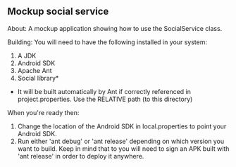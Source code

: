 
Mockup social service
-------------------------------------------------------------------------------

About:
A mockup application showing how to use the SocialService class.

Building:
You will need to have the following installed in your system:

1. A JDK
2. Android SDK
3. Apache Ant
4. Social library*

* It will be built automatically by Ant if correctly referenced in project.properties.
  Use the RELATIVE path (to this directory)

When you're ready then:

1. Change the location of the Android SDK in local.properties to point your
Android SDK.
2. Run either 'ant debug' or 'ant release' depending on which version you
want to build. Keep in mind that to you will need to sign an APK built with
'ant release' in order to deploy it anywhere.
